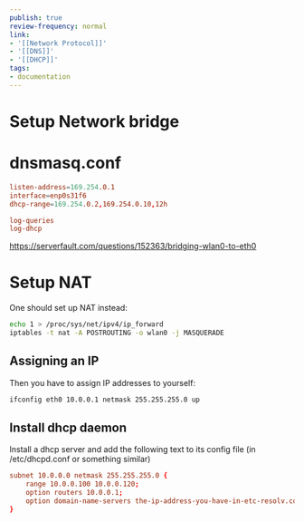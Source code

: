 ```yaml
---
publish: true
review-frequency: normal
link:
- '[[Network Protocol]]'
- '[[DNS]]'
- '[[DHCP]]'
tags:
- documentation
---
```


# Setup Network bridge

# dnsmasq.conf
```conf
listen-address=169.254.0.1
interface=enp0s31f6
dhcp-range=169.254.0.2,169.254.0.10,12h

log-queries
log-dhcp
```

https://serverfault.com/questions/152363/bridging-wlan0-to-eth0

# Setup NAT

One should set up NAT instead:

```bash
echo 1 > /proc/sys/net/ipv4/ip_forward
iptables -t nat -A POSTROUTING -o wlan0 -j MASQUERADE
```

## Assigning an IP

Then you have to assign IP addresses to yourself:
```bash
ifconfig eth0 10.0.0.1 netmask 255.255.255.0 up
```

## Install dhcp daemon

Install a dhcp server and add the following text to its config file (in /etc/dhcpd.conf or something similar)

```conf
subnet 10.0.0.0 netmask 255.255.255.0 {
    range 10.0.0.100 10.0.0.120;
    option routers 10.0.0.1;
    option domain-name-servers the-ip-address-you-have-in-etc-resolv.conf;
}
```